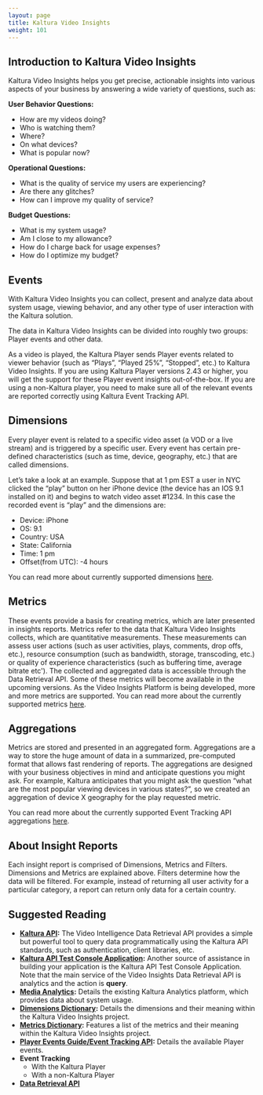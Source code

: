 ```yaml
---
layout: page
title: Kaltura Video Insights
weight: 101
---
```


## Introduction to Kaltura Video Insights  
Kaltura Video Insights helps you get precise, actionable insights into various aspects of your business by answering a wide variety of questions, such as:

**User Behavior Questions:**
* How are my videos doing?
* Who is watching them?
* Where?
* On what devices?
* What is popular now?

**Operational Questions:**
* What is the quality of service my users are experiencing?
* Are there any glitches?
* How can I improve my quality of service?

**Budget Questions:**
* What is my system usage?
* Am I close to my allowance?
* How do I charge back for usage expenses?
* How do I optimize my budget?

## Events  
With Kaltura Video Insights you can collect, present and analyze data about system usage, viewing behavior, and any other type of user interaction with the Kaltura solution.

The data in Kaltura Video Insights can be divided into roughly two groups: Player events and other data.

As a video is played, the Kaltura Player sends Player events related to viewer behavior (such as “Plays”, “Played 25%”, “Stopped”, etc.) to Kaltura Video Insights. If you are using Kaltura Player versions 2.43 or higher, you will get the support for these Player event insights out-of-the-box. If you are using a non-Kaltura player, you need to make sure all of the relevant events are reported correctly using Kaltura Event Tracking API. 


## Dimensions  

Every player event is related to a specific video asset (a VOD or a live stream) and is triggered by a specific user. Every event has certain pre-defined characteristics (such as time, device, geography, etc.) that are called dimensions.

Let’s take a look at an example.
Suppose that at 1 pm EST a user in NYC clicked the “play” button on her iPhone device (the device has an IOS 9.1 installed on it) and begins to watch video asset #1234.
In this case the recorded event is “play” and the dimensions are:
* Device: iPhone
* OS: 9.1
* Country: USA
* State: California
* Time: 1 pm
* Offset(from UTC): -4 hours

You can read more about currently supported dimensions [here](https://vpaas.kaltura.com/documentation/08_Video-Analytics-and-Insights/DimensionsLexicon.html).

## Metrics  
These events provide a basis for creating metrics, which are later presented in insights reports. Metrics refer to the data that Kaltura Video Insights collects, which are quantitative measurements. These measurements can assess user actions (such as user activities, plays, comments, drop offs, etc.), resource consumption (such as bandwidth, storage, transcoding, etc.) or quality of experience characteristics (such as buffering time, average bitrate etc'). The collected and aggregated data is accessible through the Data Retrieval API. Some of these metrics will become available in the upcoming versions. As the Video Insights Platform is being developed, more and more metrics are supported.
You can read more about the currently supported metrics [here](https://vpaas.kaltura.com/documentation/08_Video-Analytics-and-Insights/MetricsLexicon.html).

## Aggregations  

Metrics are stored and presented in an aggregated form. Aggregations are a way to store the huge amount of data in a summarized, pre-computed format that allows fast rendering of reports. The aggregations are designed with your business objectives in mind and anticipate questions you might ask. For example, Kaltura anticipates that you might ask the question “what are the most popular viewing devices in various states?”, so we created an aggregation of device X geography for the play requested metric.

You can read more about the currently supported Event Tracking API aggregations [here](https://vpaas.kaltura.com/documentation/08_Video-Analytics-and-Insights/EventTrackingAPI.html).

## About Insight Reports  
Each insight report is comprised of Dimensions, Metrics and Filters. Dimensions and Metrics are explained above. Filters determine how the data will be filtered. For example, instead of returning all user activity for a particular category, a report can return only data for a certain country.
 
## Suggested Reading  
* **[Kaltura API](http://www.kaltura.com/api_v3/testmeDoc/index.php?page=overview):** The Video Intelligence Data Retrieval API provides a simple but powerful tool to query data programmatically using the Kaltura API standards, such as authentication, client libraries, etc.
* **[Kaltura API Test Console Application](http://www.kaltura.com/api_v3/testme/index.php):** Another source of assistance in building your application is the Kaltura API Test Console Application. Note that the main service of the Video Insights Data Retrieval API is analytics and the action is **query**.
* **[Media Analytics](https://vpaas.kaltura.com/documentation/08_Video-Analytics-and-Insights/media-analytics.html):** Details the existing Kaltura Analytics platform, which provides data about system usage.
* **[Dimensions Dictionary](https://vpaas.kaltura.com/documentation/08_Video-Analytics-and-Insights/DimensionsLexicon.html):** Details the dimensions and their meaning within the Kaltura Video Insights project.
* **[Metrics Dictionary](https://vpaas.kaltura.com/documentation/08_Video-Analytics-and-Insights/MetricsLexicon.html):** Features a list of the metrics and their meaning within the Kaltura Video Insights project.
* **[Player Events Guide/Event Tracking API](https://github.com/kaltura/DeveloperPortalDocs/blob/master/documentation/08_Video-Analytics-and-Insights/EventTrackingAPI.md):** Details the available Player events.
* **Event Tracking**
     * With the Kaltura Player
     * With a non-Kaltura Player
* **[Data Retrieval API](https://vpaas.kaltura.com/documentation/08_Video-Analytics-and-Insights/DataRetrievalAPI.html)**
